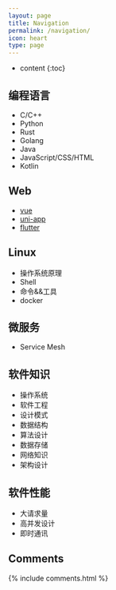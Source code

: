 ```yaml
---
layout: page
title: Navigation
permalink: /navigation/
icon: heart
type: page
---
```


* content
{:toc}

## 编程语言
- C/C++
- Python
- Rust
- Golang
- Java
- JavaScript/CSS/HTML
- Kotlin 

## Web
- [vue](https://cn.vuejs.org/)
- [uni-app](https://uniapp.dcloud.io/)
- [flutter](https://flutterchina.club/)

## Linux
- 操作系统原理
- Shell
- 命令&&工具
- docker

## 微服务
- Service Mesh

## 软件知识
- 操作系统
- 软件工程
- 设计模式
- 数据结构
- 算法设计
- 数据存储
- 网络知识
- 架构设计

## 软件性能
- 大请求量
- 高并发设计
- 即时通讯

## Comments

{% include comments.html %}
